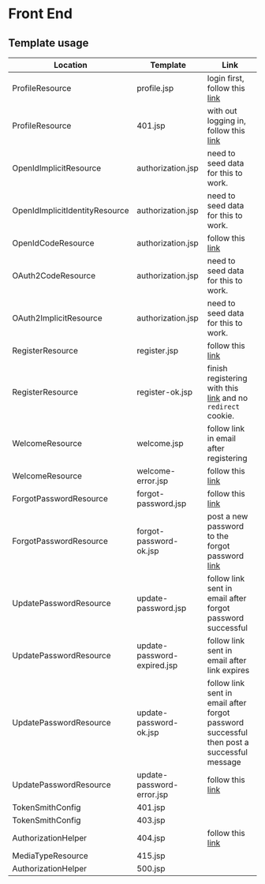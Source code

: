 # Front End 

## Template usage
| Location  | Template | Link |
| -------------------- | ------------- |-------|
| ProfileResource | profile.jsp | login first, follow this [link](http://localhost:8080/profile) |
| ProfileResource | 401.jsp | with out logging in, follow this [link](http://localhost:8080/profile) |
| OpenIdImplicitResource | authorization.jsp | need to seed data for this to work. |
| OpenIdImplicitIdentityResource | authorization.jsp | need to seed data for this to work. |
| OpenIdCodeResource | authorization.jsp | follow this [link](http://localhost:8080/authorization?client_id=48d4f828-69bc-4e34-81e3-28288fa4de7a&response_type=CODE&scope=openid+profile&redirect_uri=https://tokensmith.net)|
| OAuth2CodeResource | authorization.jsp | need to seed data for this to work. |
| OAuth2ImplicitResource | authorization.jsp | need to seed data for this to work. |
| RegisterResource | register.jsp | follow this [link](http://localhost:8080/register) |
| RegisterResource | register-ok.jsp | finish registering with this [link](http://localhost:8080/register) and no `redirect` cookie. |
| WelcomeResource | welcome.jsp | follow link in email after registering |
| WelcomeResource | welcome-error.jsp | follow this [link](http://localhost:8080/welcome?nonce=not-a-nonce) |
| ForgotPasswordResource | forgot-password.jsp | follow this [link](http://localhost:8080/forgot-password) |
| ForgotPasswordResource | forgot-password-ok.jsp | post a new password to the forgot password [link](http://localhost:8080/forgot-password) |
| UpdatePasswordResource | update-password.jsp | follow link sent in email after forgot password successful |
| UpdatePasswordResource | update-password-expired.jsp | follow link sent in email after link expires |
| UpdatePasswordResource | update-password-ok.jsp | follow link sent in email after forgot password successful then post a successful message |
| UpdatePasswordResource | update-password-error.jsp | follow this [link](http://localhost:8080/update-password?nonce=not-a-nonce) |
| TokenSmithConfig | 401.jsp | |
| TokenSmithConfig | 403.jsp | |
| AuthorizationHelper | 404.jsp | follow this [link](http://localhost:8080/not-found) |
| MediaTypeResource | 415.jsp | |
| AuthorizationHelper | 500.jsp | |
